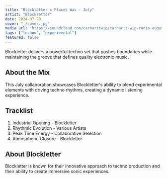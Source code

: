 ```yaml
---
title: "Blockletter x Places Wav - July"
artist: "Blockletter"
date: 2024-07-20
cover: "./cover.jpg"
media_url: "https://soundcloud.com/carharttwip/carhartt-wip-radio-august-2025"
tags: ["techno", "experimental"]
featured: false
---
```


Blockletter delivers a powerful techno set that pushes boundaries while maintaining the groove that defines quality electronic music.

## About the Mix

This July collaboration showcases Blockletter's ability to blend experimental elements with driving techno rhythms, creating a dynamic listening experience.

## Tracklist

1. Industrial Opening - Blockletter
2. Rhythmic Evolution - Various Artists
3. Peak Time Energy - Collaborative Selection
4. Atmospheric Closure - Blockletter

## About Blockletter

Blockletter is known for their innovative approach to techno production and their ability to create immersive sonic experiences.